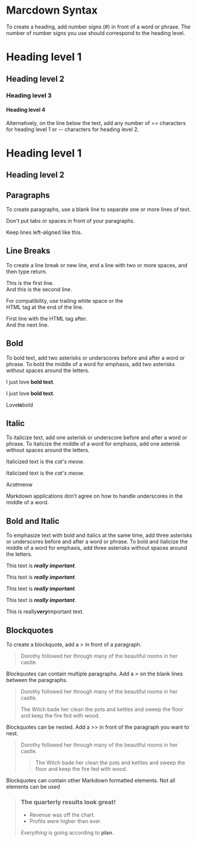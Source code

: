 # Marcdown Syntax
To create a heading, add number signs (#) in front of a word or phrase. The number of number signs you use should correspond to the heading level.


# Heading level 1


## Heading level 2


### Heading level 3


#### Heading level 4


Alternatively, on the line below the text, add any number of == characters for heading level 1 or -- characters for heading level 2.

Heading level 1
===============

Heading level 2
---------------

Paragraphs
---

To create paragraphs, use a blank line to separate one or more lines of text.

Don't put tabs or spaces in front of your paragraphs.

Keep lines left-aligned like this.

Line Breaks
--------

To create a line break or new line, end a line with two or more spaces, and then type return.

This is the first line.  
And this is the second line.

For compatibility, use trailing white space or the <br> HTML tag at the end of the line.

First line with the HTML tag after.<br>
And the next line.

Bold
---

To bold text, add two asterisks or underscores before and after a word or phrase. To bold the middle of a word for emphasis, add two asterisks without spaces around the letters.

I just love **bold text**.

I just love __bold text__.

Love**is**bold

Italic
---

To italicize text, add one asterisk or underscore before and after a word or phrase. To italicize the middle of a word for emphasis, add one asterisk without spaces around the letters.

Italicized text is the *cat's meow*.

Italicized text is the _cat's meow_.

A*cat*meow

Markdown applications don’t agree on how to handle underscores in the middle of a word.


Bold and Italic
---

To emphasize text with bold and italics at the same time, add three asterisks or underscores before and after a word or phrase. To bold and italicize the middle of a word for emphasis, add three asterisks without spaces around the letters.

This text is ***really important***.

This text is ___really important___.

This text is __*really important*__.

This text is **_really important_**.

This is really***very***important text.


Blockquotes
---

To create a blockquote, add a > in front of a paragraph.

> Dorothy followed her through many of the beautiful rooms in her castle.

Blockquotes can contain multiple paragraphs. Add a > on the blank lines between the paragraphs.

> Dorothy followed her through many of the beautiful rooms in her castle.
>
> The Witch bade her clean the pots and kettles and sweep the floor and keep the fire fed with wood.

Blockquotes can be nested. Add a >> in front of the paragraph you want to nest.

> Dorothy followed her through many of the beautiful rooms in her castle.
>
>> The Witch bade her clean the pots and kettles and sweep the floor and keep the fire fed with wood.

Blockquotes can contain other Markdown formatted elements. Not all elements can be used

> ### The quarterly results look great!
>
> - Revenue was off the chart.
> - Profits were higher than ever.
>
>  *Everything* is going according to **plan**.


